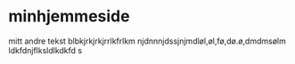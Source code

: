 # minhjemmeside
mitt andre tekst 
blbkjrkjrkjrrlkfrlkm
njdnnnjdssjnjmdløl,øl,fø,dø.ø,dmdmsølm
ldkfdnjflksldlkdkfd
s